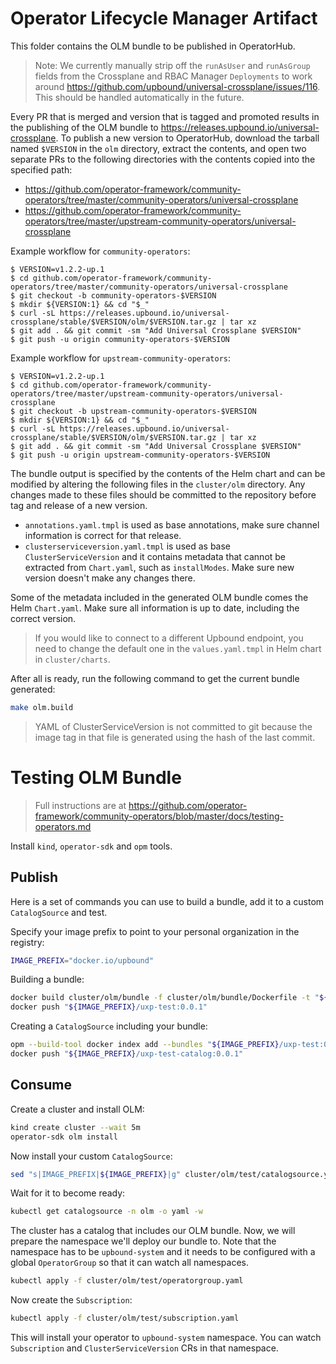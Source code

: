 # Operator Lifecycle Manager Artifact

This folder contains the OLM bundle to be published in OperatorHub.

> Note: We currently manually strip off the `runAsUser` and `runAsGroup` fields
> from the Crossplane and RBAC Manager `Deployments` to work around
> https://github.com/upbound/universal-crossplane/issues/116. This should be
> handled automatically in the future. 

Every PR that is merged and version that is tagged and promoted results in the
publishing of the OLM bundle to
https://releases.upbound.io/universal-crossplane. To publish a new version to
OperatorHub, download the tarball named `$VERSION` in the `olm` directory,
extract the contents, and open two separate PRs to the following directories
with the contents copied into the specified path:
* https://github.com/operator-framework/community-operators/tree/master/community-operators/universal-crossplane
* https://github.com/operator-framework/community-operators/tree/master/upstream-community-operators/universal-crossplane


Example workflow for `community-operators`:

```
$ VERSION=v1.2.2-up.1
$ cd github.com/operator-framework/community-operators/tree/master/community-operators/universal-crossplane
$ git checkout -b community-operators-$VERSION
$ mkdir ${VERSION:1} && cd "$_"
$ curl -sL https://releases.upbound.io/universal-crossplane/stable/$VERSION/olm/$VERSION.tar.gz | tar xz
$ git add . && git commit -sm "Add Universal Crossplane $VERSION"
$ git push -u origin community-operators-$VERSION
```

Example workflow for `upstream-community-operators`:

```
$ VERSION=v1.2.2-up.1
$ cd github.com/operator-framework/community-operators/tree/master/upstream-community-operators/universal-crossplane
$ git checkout -b upstream-community-operators-$VERSION
$ mkdir ${VERSION:1} && cd "$_"
$ curl -sL https://releases.upbound.io/universal-crossplane/stable/$VERSION/olm/$VERSION.tar.gz | tar xz
$ git add . && git commit -sm "Add Universal Crossplane $VERSION"
$ git push -u origin upstream-community-operators-$VERSION
```

The bundle output is specified by the contents of the Helm chart and can be
modified by altering the following files in the `cluster/olm` directory. Any
changes made to these files should be committed to the repository before tag and
release of a new version.
* `annotations.yaml.tmpl` is used as base annotations, make sure channel
  information is correct for that release.
* `clusterserviceversion.yaml.tmpl` is used as base `ClusterServiceVersion` and
  it contains metadata that cannot be extracted from `Chart.yaml`, such as
  `installModes`. Make sure new version doesn't make any changes there.

Some of the metadata included in the generated OLM bundle comes the Helm
`Chart.yaml`. Make sure all information is up to date, including the correct
version. 

> If you would like to connect to a different Upbound endpoint, you need to
> change the default one in the `values.yaml.tmpl` in Helm chart in
> `cluster/charts`.

After all is ready, run the following command to get the current bundle
generated:
```bash
make olm.build
```

> YAML of ClusterServiceVersion is not committed to git because the image tag in
> that file is generated using the hash of the last commit.

# Testing OLM Bundle

> Full instructions are at https://github.com/operator-framework/community-operators/blob/master/docs/testing-operators.md

Install `kind`, `operator-sdk` and `opm` tools.

## Publish

Here is a set of commands you can use to build a bundle, add it to a custom
`CatalogSource` and test.

Specify your image prefix to point to your personal organization in the registry:
```bash
IMAGE_PREFIX="docker.io/upbound"
```

Building a bundle:
```bash
docker build cluster/olm/bundle -f cluster/olm/bundle/Dockerfile -t "${IMAGE_PREFIX}/uxp-test:0.0.1"
docker push "${IMAGE_PREFIX}/uxp-test:0.0.1"
```

Creating a `CatalogSource` including your bundle:
```bash
opm --build-tool docker index add --bundles "${IMAGE_PREFIX}/uxp-test:0.0.1" --tag "${IMAGE_PREFIX}/uxp-test-catalog:0.0.1"
docker push "${IMAGE_PREFIX}/uxp-test-catalog:0.0.1"
```

## Consume

Create a cluster and install OLM:
```bash
kind create cluster --wait 5m
operator-sdk olm install
```

Now install your custom `CatalogSource`:
```bash
sed "s|IMAGE_PREFIX|${IMAGE_PREFIX}|g" cluster/olm/test/catalogsource.yaml | kubectl apply -f -
```

Wait for it to become ready:
```bash
kubectl get catalogsource -n olm -o yaml -w
```

The cluster has a catalog that includes our OLM bundle. Now, we will prepare the
namespace we'll deploy our bundle to. Note that the namespace has to be `upbound-system`
and it needs to be configured with a global `OperatorGroup` so that it can watch
all namespaces.
```bash
kubectl apply -f cluster/olm/test/operatorgroup.yaml
```

Now create the `Subscription`:
```bash
kubectl apply -f cluster/olm/test/subscription.yaml
```

This will install your operator to `upbound-system` namespace. You can watch
`Subscription` and `ClusterServiceVersion` CRs in that namespace.
